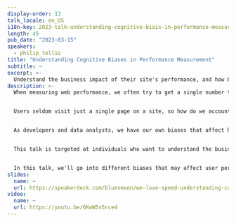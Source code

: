 ```yaml
---
display-order: 13
talk_locale: en_US
i18n-key: 2023-talk-understanding-cognitive-biais-in-performance-measurement
length: 45
pub_date: "2023-03-15"
speakers:
  - philip_tellis
title: "Understanding Cognitive Biases in Performance Measurement"
subtitle: ~
excerpt: >-
  Understand the business impact of their site's performance, and how biases in data can affect that.
description: >-
  When measuring web performance, we often try to get a single number that we can trend over time. This may be the median page load time, hero image time, page speed score, or core web vitals score. But is it really that simple?


  Users seldom visit just a single page on a site, so how do we account for varying performance across multiple pages? How do we tell which page's performance impacts the overall user experience? How do various cognitive biases affect the user's perception of our site's performance?


  As developers and data analysts, we have our own biases that affect how we look at the data and which problems we end up trying to solve. Often our measurements themselves may be affected by our confirmation bias.


  This talk is targeted at individuals who want to understand the business impact of their site's performance, and how biases in data can affect that.


  In this talk, we'll go into different biases that may affect user perception as well as our ability to measure that perception, and ways in which to identify if our data exhibits these patterns.
slides:
  name: ~
  url: https://speakerdeck.com/bluesmoon/we-love-speed-understanding-cognitive-biases-in-performance-measurement
video:
  name: ~
  url: https://youtu.be/6KwW5v5rce4
---
```

